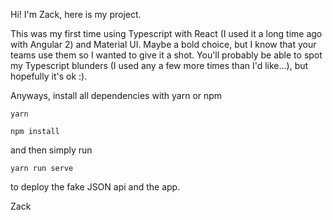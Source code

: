 Hi! I'm Zack, here is my project.

This was my first time using Typescript with React (I used it a long time ago with Angular 2) and Material UI. Maybe a bold choice, but I know that your teams use them so I wanted to give it a shot. You'll probably be able to spot my Typescript blunders (I used any a few more times than I'd like...), but hopefully it's ok :).

Anyways, install all dependencies with yarn or npm

```yarn```

```npm install```

and then simply run

```yarn run serve```

to deploy the fake JSON api and the app.

Zack
